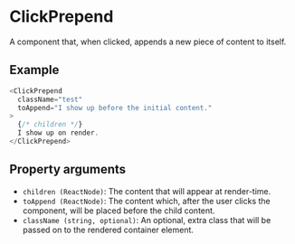 # ClickPrepend

A component that, when clicked, appends a new piece of content to itself.

## Example

```javascript
<ClickPrepend
  className="test"
  toAppend="I show up before the initial content."
>
  {/* children */}
  I show up on render.
</ClickPrepend>
```

## Property arguments

* `children (ReactNode)`: The content that will appear at render-time.
* `toAppend (ReactNode)`: The content which, after the user clicks the component, will be placed before the child content.
* `className (string, optional)`: An optional, extra class that will be passed on to the rendered container element.
